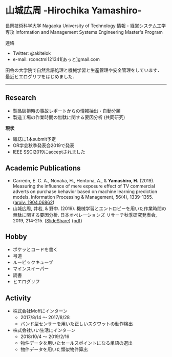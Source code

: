 # 山城広周 -Hirochika Yamashiro-   
長岡技術科学大学 Nagaoka University of Technology 
情報・経営システム工学専攻 Information and Management Systems Engineering Master's Program   

連絡
* Twitter: @akitelok
* e-mail: rconctmi121341[あっと]gmail.com
    
田舎の大学院で自然言語処理と機械学習と生産管理や安全管理をしています．
最近ヒエログリフをはじめました．

---

## Research
* 製品破損時の事故レポートからの情報抽出・自動分類
* 製造工場の作業時間の無駄に関する要因分析 (共同研究)

**現状**
* 雑誌に1本submit予定
* OR学会秋季発表会2019で発表
* IEEE SSCI2019にacceptされました

## Academic Publications
* Carreón, E. C. A., Nonaka, H., Hentona, A., & **Yamashiro, H.** (2019). Measuring the influence of mere exposure effect of TV commercial adverts on purchase behavior based on machine learning prediction models. Information Processing & Management, 56(4), 1339-1355. (<a href="https://arxiv.org/abs/1904.06862">arxiv: 1904.06862</a>)
* 山城広周, 井若, & 野中. (2019). 機械学習とエントロピーを用いた作業時間の無駄に関する要因分析. 日本オペレーションズ リサーチ秋季研究発表会, 2019, 214-215. (<a href="https://www.slideshare.net/HirochikaYamashiro/ss-172570545">SlideShare</a>) (<a href="http://www.orsj.or.jp/~nc2019f/wp-content/uploads/2019/08/2019f-2-D-6.pdf">pdf</a>)

## Hobby
* ボケッとコードを書く
* 弓道
* ルービックキューブ
* マインスイーパー
* 読書
* ヒエログリフ
    

## Activity
* 株式会社Moffにインターン
    * 2017/8/14 〜 2017/8/28
    * バンド型センサーを用いた正しいスクワットの動作検出
* 株式会社いい生活にインターン
    * 2018/10/4 〜 2019/2/16
    * 物件データを用いたセールスポイントになる単語の選出
    * 物件データを用いた類似物件算出
